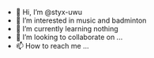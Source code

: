 - 👋 Hi, I’m @styx-uwu
- 👀 I’m interested in music and badminton
- 🌱 I’m currently learning nothing
- 💞️ I’m looking to collaborate on ...
- 📫 How to reach me ...

<!---
styx-uwu/styx-uwu is a ✨ special ✨ repository because its `README.md` (this file) appears on your GitHub profile.
You can click the Preview link to take a look at your changes.
--->
